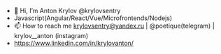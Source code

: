 - 👋 Hi, I’m Anton Krylov @krylovsentry
- Javascript(Angular/React/Vue/Microfrontends/Nodejs)
- 📫 How to reach me krylovsentry@yandex.ru | @poetique(telegram) | krylov__anton (instagram)
- https://www.linkedin.com/in/krylovanton/


